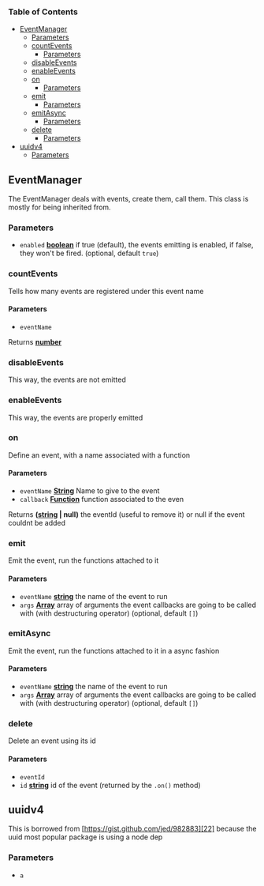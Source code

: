 <!-- Generated by documentation.js. Update this documentation by updating the source code. -->

### Table of Contents

-   [EventManager][1]
    -   [Parameters][2]
    -   [countEvents][3]
        -   [Parameters][4]
    -   [disableEvents][5]
    -   [enableEvents][6]
    -   [on][7]
        -   [Parameters][8]
    -   [emit][9]
        -   [Parameters][10]
    -   [emitAsync][11]
        -   [Parameters][12]
    -   [delete][13]
        -   [Parameters][14]
-   [uuidv4][15]
    -   [Parameters][16]

## EventManager

The EventManager deals with events, create them, call them.
This class is mostly for being inherited from.

### Parameters

-   `enabled` **[boolean][17]** if true (default), the events emitting is enabled, if false, they won't be fired. (optional, default `true`)

### countEvents

Tells how many events are registered under this event name

#### Parameters

-   `eventName`  

Returns **[number][18]** 

### disableEvents

This way, the events are not emitted

### enableEvents

This way, the events are properly emitted

### on

Define an event, with a name associated with a function

#### Parameters

-   `eventName` **[String][19]** Name to give to the event
-   `callback` **[Function][20]** function associated to the even

Returns **([string][19] | null)** the eventId (useful to remove it) or null if the event couldnt be added

### emit

Emit the event, run the functions attached to it

#### Parameters

-   `eventName` **[string][19]** the name of the event to run
-   `args` **[Array][21]** array of arguments the event callbacks are going to be called with (with destructuring operator) (optional, default `[]`)

### emitAsync

Emit the event, run the functions attached to it in a async fashion

#### Parameters

-   `eventName` **[string][19]** the name of the event to run
-   `args` **[Array][21]** array of arguments the event callbacks are going to be called with (with destructuring operator) (optional, default `[]`)

### delete

Delete an event using its id

#### Parameters

-   `eventId`  
-   `id` **[string][19]** id of the event (returned by the `.on()` method)

## uuidv4

This is borrowed from [https://gist.github.com/jed/982883][22]
because the uuid most popular package is using a node dep

### Parameters

-   `a`  

[1]: #eventmanager

[2]: #parameters

[3]: #countevents

[4]: #parameters-1

[5]: #disableevents

[6]: #enableevents

[7]: #on

[8]: #parameters-2

[9]: #emit

[10]: #parameters-3

[11]: #emitasync

[12]: #parameters-4

[13]: #delete

[14]: #parameters-5

[15]: #uuidv4

[16]: #parameters-6

[17]: https://developer.mozilla.org/docs/Web/JavaScript/Reference/Global_Objects/Boolean

[18]: https://developer.mozilla.org/docs/Web/JavaScript/Reference/Global_Objects/Number

[19]: https://developer.mozilla.org/docs/Web/JavaScript/Reference/Global_Objects/String

[20]: https://developer.mozilla.org/docs/Web/JavaScript/Reference/Statements/function

[21]: https://developer.mozilla.org/docs/Web/JavaScript/Reference/Global_Objects/Array

[22]: https://gist.github.com/jed/982883
